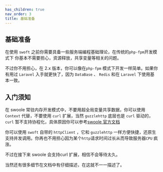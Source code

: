 ```yaml
---
has_children: true
nav_order: 3
title: 基础准备
---
```


## 基础准备

在使用 `swoft` 之前你需要具备一些服务端编程基础理论，在传统的`php-fpm`开发模式下 你基本不需要担心，资源释放，共享变量等相关的问题。

不过你不用担心，在 2.x 版本，你可以像在`php-fpm` 模式下开发一样简单。如果你有用过 `Laravel` 入手就更快了，因为 `DataBase` 、 `Redis` 和在 `Laravel` 下使用基本一致。


## 入门须知

在 swoole 常驻内存开发模式中，不要用超全局变量共享数据，你可以使用 `Context` 代替，不要使用 `curl` 扩展，当然 `guzzlehttp` 底层也是 `curl` 驱动的，`curl` 暂不支持协程化，具体原因你可以参考[swoole 官方文档](https://wiki.swoole.com/wiki/page/965.html)

你可以使用 `swoft` 自带的 `httpClient` ，它和 `guzzlehttp` 一样方便快捷，还原生支持并发调用。你再也不用担心因为某个`http`请求时间过长从而导致服务器`CPU` 疯涨。

不过在接下来 swoole 会支持curl 扩展，相信不会等待太久。

当然还有很多细节在文档中有仔细描述，在这就不一一描述了。

